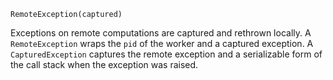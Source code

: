 ```
RemoteException(captured)
```

Exceptions on remote computations are captured and rethrown locally.  A `RemoteException` wraps the `pid` of the worker and a captured exception. A `CapturedException` captures the remote exception and a serializable form of the call stack when the exception was raised.
